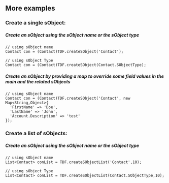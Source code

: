 
## More examples

### Create a single sObject:

##### Create an sObject using the sObject name or the sObject type
  ```apex
  // using sObject name
  Contact con = (Contact)TDF.createSObject('Contact');
  
  // using sObject Type
  Contact con = (Contact)TDF.createSObject(Contact.SObjectType);
  ```

##### Create an sObject by providing a map to override some field values in the main and the related sObjects
  ```apex
  // using sObject name
  Contact con = (Contact)TDF.createSObject('Contact', new Map<String,Object>{
    'FirstName' => 'Doe',
    'LastName' => 'John',
    'Account.Description' => 'test'
  });
  ```

### Create a list of sObjects:

##### Create an sObject using the sObject name or the sObject type
  ```apex
  // using sObject name
  List<Contact> conList = TDF.createSObjectList('Contact',10);
  
  // using sObject Type
  List<Contact> conList = TDF.createSObjectList(Contact.SObjectType,10);
  ```
